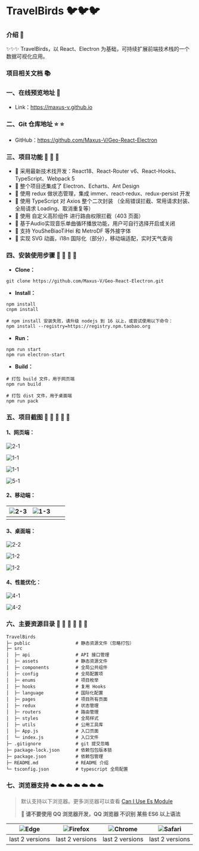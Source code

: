 # TravelBirds 🐦🐦🐦

### 介绍 📖

✨✨✨ TravelBirds，以 React、Electron 为基础，可持续扩展前端技术栈的一个数据可视化应用。

### 项目相关文档 📚

### 一、在线预览地址 👀

- Link：https://maxus-v.github.io

### 二、Git 仓库地址 ⭐ ⭐

- GitHub：https://github.com/Maxus-V/Geo-React-Electron

### 三、项目功能 🔨 🔨 🔨

- 🚀 采用最新技术找开发：React18、React-Router v6、React-Hooks、TypeScript、Webpack 5
- 🚀 整个项目还集成了 Electron、Echarts、Ant Design
- 🚀 使用 redux 做状态管理，集成 immer、react-redux、redux-persist 开发
- 🚀 使用 TypeScript 对 Axios 整个二次封装 （全局错误拦截、常用请求封装、全局请求 Loading、取消重复等）
- 🚀 使用 自定义高阶组件 进行路由权限拦截（403 页面）
- 🚀 基于Audio实现音乐单曲循环播放功能，用户可自行选择开启或关闭
- 🚀 支持 YouSheBiaoTiHei 和 MetroDF 等外接字体
- 🚀 实现 SVG 动画，i18n 国际化（部分），移动端适配，实时天气查询

### 四、安装使用步骤 📑 📑 📑 📑

- **Clone：**

```text
git clone https://github.com/Maxus-V/Geo-React-Electron.git
```

- **Install：**

```text
npm install
cnpm install

# npm install 安装失败，请升级 nodejs 到 16 以上，或尝试使用以下命令：
npm install --registry=https://registry.npm.taobao.org
```

- **Run：**

```text
npm run start
npm run electron-start
```

- **Build：**

```text
# 打包 build 文件，用于网页端
npm run build

# 打包 dist 文件，用于桌面端
npm run pack
```

### 五、项目截图 🌈 🌈 🌈 🌈 🌈

#### 1、网页端：

![2-1](https://github.com/Maxus-V/Geo-React-Electron/blob/main/public/images/2-1.jpeg) 

![1-1](https://github.com/Maxus-V/Geo-React-Electron/blob/main/public/images/1-1.jpeg) 

![1-1](https://github.com/Maxus-V/Geo-React-Electron/blob/main/public/images/1-1.gif) 

![5-1](https://github.com/Maxus-V/Geo-React-Electron/blob/main/public/images/5-1.jpeg) 

#### 2、移动端：

| ![2-3](https://github.com/Maxus-V/Geo-React-Electron/blob/main/public/images/2-3.jpg)  | ![1-3](https://github.com/Maxus-V/Geo-React-Electron/blob/main/public/images/1-3.jpg) |  |  |
|:--------------------------------------------------------------------------:|:------------------------------------------------------------------------------:|:------------------------------------------------------------------------------:|:--------------------------------------------------------------------------:|
|                  |                                                                                |                                                                                |                                                                            |

#### 3、桌面端：

![2-2](https://github.com/Maxus-V/Geo-React-Electron/blob/main/public/images/2-2.jpeg) 

![1-2](https://github.com/Maxus-V/Geo-React-Electron/blob/main/public/images/1-2.jpeg) 

![1-2](https://github.com/Maxus-V/Geo-React-Electron/blob/main/public/images/1-2.gif) 

#### 4、性能优化：

![4-1](https://github.com/Maxus-V/Geo-React-Electron/blob/main/public/images/4-1.jpeg) 

![4-2](https://github.com/Maxus-V/Geo-React-Electron/blob/main/public/images/4-2.jpg) 

### 六、主要资源目录 🌲 🌲 🌲 🌲 🌲 🌲

```text
TravelBirds
├─ public                 # 静态资源文件（忽略打包）
├─ src
│  ├─ api                 # API 接口管理
│  ├─ assets              # 静态资源文件
│  ├─ components          # 全局公共组件
│  ├─ config              # 全局配置项
│  ├─ enums               # 项目枚举
│  ├─ hooks               # 复用 Hooks
│  ├─ language            # 国际化配置
│  ├─ pages               # 项目所有页面
│  ├─ redux               # 状态管理
│  ├─ routers             # 路由管理
│  ├─ styles              # 全局样式
│  ├─ utils               # 公用工具库
│  ├─ App.js              # 入口页面
│  └─ index.js            # 入口文件
├─ .gitignore             # git 提交忽略
├─ package-lock.json      # 依赖包包版本锁
├─ package.json           # 依赖包管理
├─ README.md              # README 介绍
└─ tsconfig.json          # typescript 全局配置
```

### 七、浏览器支持 ☁️ ☁️ ☁️ ☁️ ☁️ ☁️ ☁️

> 默认支持以下浏览器。更多浏览器可以查看 [Can I Use Es Module](https://caniuse.com/?search=ESModule)
>
> **💢 请不要使用 QQ 浏览器开发，QQ 浏览器 不识别 某些 ES6 以上语法**

| ![Edge](https://iamge-1259297738.cos.ap-chengdu.myqcloud.com/md/Edge.png) | ![Firefox](https://iamge-1259297738.cos.ap-chengdu.myqcloud.com/md/Firefox.png) | ![Chrome](https://iamge-1259297738.cos.ap-chengdu.myqcloud.com/md/Chrome.png) | ![Safari](https://iamge-1259297738.cos.ap-chengdu.myqcloud.com/md/Safari.png) |
| :-----------------------------------------------------------------------: | :-----------------------------------------------------------------------------: | :---------------------------------------------------------------------------: | :---------------------------------------------------------------------------: |
|                              last 2 versions                              |                                 last 2 versions                                 |                                last 2 versions                                |                                last 2 versions                                |

